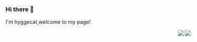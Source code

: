 ### Hi there 👋
I'm hyggecat,welcome to my page!

<img align="right" src="https://github-readme-stats.vercel.app/api?username=hyggecat&show_icons=true&theme=radical">
<img align="right" src="https://github-readme-stats.vercel.app/api/top-langs/?username=hyggecat&layout=compact&bg_color=">


